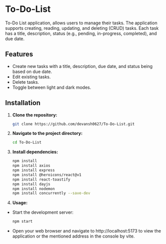 # To-Do-List
To-Do List application, allows users to manage their tasks. The application supports creating, reading, updating, and deleting (CRUD) tasks. Each task has a title, description, status (e.g., pending, in-progress, completed), and due date.

## Features
- Create new tasks with a title, description, due date, and status being based on due date.
- Edit existing tasks.
- Delete tasks.
- Toggle between light and dark modes.

## Installation

1. **Clone the repository:**

   ```bash
   git clone https://github.com/devansh0627/To-Do-List.git

2. **Navigate to the project directory:**
 
   ```bash
   cd To-Do-List

3. **Install dependencies:**

    ```bash
    npm install
    npm install axios
    npm install express
    npm install @heroicons/react@v1
    npm install react-toastify
    npm install dayjs
    npm install nodemon
    npm install concurrently --save-dev

4. **Usage:**

- Start the development server:

   ```bash
   npm start
   
- Open your web browser and navigate to http://localhost:5173 to view the application or the mentioned address in the console by vite.

